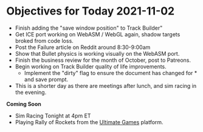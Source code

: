 # Objectives for Today 2021-11-02

- Finish adding the "save window position" to Track Builder"
- Get ICE port working on WebASM / WebGL again, shadow targets broked from code loss.
- Post the Failure article on Reddit around 8:30-9:00am
- Show that Bullet physics is working visually on the WebASM port.
- Finish the business review for the month of October, post to Patreons.
- Begin working on Track Builder quality of life improvements.
  - Implement the "dirty" flag to ensure the document has changed for * and save prompt.
- This is a shorter day as there are meetings after lunch, and sim racing in the evening.

**Coming Soon**

- Sim Racing Tonight at 4pm ET
- Playing Rally of Rockets from the [Ultimate Games](https://ultimate.games/) platform.
